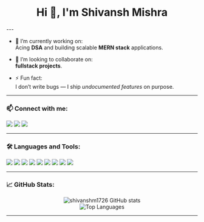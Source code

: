 <h1 align="center">Hi 👋, I'm Shivansh Mishra</h1>
---

- 🔭 I’m currently working on:  
  Acing **DSA** and building scalable **MERN stack** applications.

- 👯 I’m looking to collaborate on:  
  **fullstack projects**.

- ⚡ Fun fact:  
  I don’t write bugs — I ship *undocumented features* on purpose.

---

### 📫 Connect with me:

<p align="left">
<a href="https://linkedin.com/in/shivansh7" target="blank"><img src="https://img.shields.io/badge/LinkedIn-blue?logo=linkedin&style=for-the-badge" /></a>
<a href="https://stackoverflow.com/users/shivansh-mishra" target="blank"><img src="https://img.shields.io/badge/StackOverflow-orange?logo=stackoverflow&style=for-the-badge" /></a>
<a href="https://instagram.com/shivanshh.26" target="blank"><img src="https://img.shields.io/badge/Instagram-pink?logo=instagram&style=for-the-badge" /></a>
</p>

---

### 🛠️ Languages and Tools:

<p align="left">
  <img src="https://img.shields.io/badge/JavaScript-F7DF1E?style=for-the-badge&logo=javascript&logoColor=black" />
  <img src="https://img.shields.io/badge/React-61DAFB?style=for-the-badge&logo=react&logoColor=black" />
  <img src="https://img.shields.io/badge/Node.js-339933?style=for-the-badge&logo=node-dot-js&logoColor=white" />
  <img src="https://img.shields.io/badge/MongoDB-4EA94B?style=for-the-badge&logo=mongodb&logoColor=white" />
  <img src="https://img.shields.io/badge/Express.js-000000?style=for-the-badge&logo=express&logoColor=white" />
  <img src="https://img.shields.io/badge/TailwindCSS-38B2AC?style=for-the-badge&logo=tailwind-css&logoColor=white" />
  <img src="https://img.shields.io/badge/Firebase-FFCA28?style=for-the-badge&logo=firebase&logoColor=black" />
  <img src="https://img.shields.io/badge/PHP-777BB4?style=for-the-badge&logo=php&logoColor=white" />
  <img src="https://img.shields.io/badge/MySQL-00758F?style=for-the-badge&logo=mysql&logoColor=white" />
</p>

---

### 📈 GitHub Stats:

<p align="center">
  <img src="https://github-readme-stats.vercel.app/api?username=shivanshm1726&show_icons=true&theme=tokyonight" alt="shivanshm1726 GitHub stats" />
  <br/>
  <img src="https://github-readme-stats.vercel.app/api/top-langs/?username=shivanshm1726&layout=compact&theme=tokyonight" alt="Top Languages" />
</p>

---

